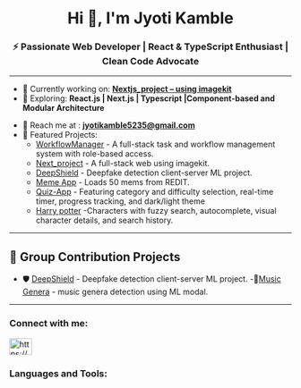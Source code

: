 <h1 align="center">Hi 👋, I'm Jyoti Kamble </h1>
<h3 align="center">⚡ Passionate Web Developer | React & TypeScript Enthusiast | Clean Code Advocate</h3>

--- 

- 🔭 Currently working on: **[Nextjs_project – using imagekit](https://github.com/Jyotikamble-creator/Nextjs_Project)**  
- 🌱 Exploring: **React.js | Next.js | Typescript |Component-based and  Modular Architecture**
<!-- - 💡 Constantly sharpening my skills through my [Android Practice Hub](https://github.com/Codexyze/practice_Set_Code) — a personal playground of concepts, mini-projects, and experiments.   -->
- 💌 Reach me at : **jyotikamble5235@gmail.com**
- 🧠 Featured Projects:
  - [WorkflowManager](https://github.com/Jyotikamble-creator/WorkFlowManager) - A full-stack task and workflow management system with role-based access.
  - [Next_project](https://github.com/Jyotikamble-creator/Nextjs_Project) - A full-stack web using imagekit.
  - [DeepShield](https://github.com/Jyotikamble-creator/DeepFake-Detection) - Deepfake detection client-server ML project.
  - [Meme App](https://github.com/Jyotikamble-creator/Meme-App) - Loads 50 mems from REDIT.
  - [Quiz-App](https://github.com/Jyotikamble-creator/quiz-app) - Featuring category and difficulty selection, real-time timer, progress tracking, and dark/light theme
  - [Harry potter](https://github.com/Jyotikamble-creator/HARRY-POTTER--Website) -Characters with fuzzy search, autocomplete, visual character details, and search history.

---

## 👥 Group Contribution Projects

- 🛡️ [DeepShield](https://github.com/Jyotikamble-creator/DeepFake-Detection) - Deepfake detection client-server ML project.
-🎼[Music Genera](https://github.com/Jyotikamble-creator/Mini_Project_College) - music genera detection using ML modal.

---
<h3 align="left">Connect with me:</h3>

<p align="left">

  <a href="https://www.linkedin.com/in/jyoti-kamble-564870366/" target="blank"><img align="center" src="https://raw.githubusercontent.com/rahuldkjain/github-profile-readme-generator/master/src/images/icons/Social/linked-in-alt.svg" alt="https://www.linkedin.com/in/jyoti-kamble-564870366/" height="30" width="40" /></a>

<!-- <a href="https://instagram.com/ak__shay_s" target="blank"><img align="center" src="https://raw.githubusercontent.com/rahuldkjain/github-profile-readme-generator/master/src/images/icons/Social/instagram.svg" alt="ak__shay_s" height="30" width="40" /></a>
</p> -->


<h3 align="left">Languages and Tools:</h3>

<p align="left">

  

</p>

     